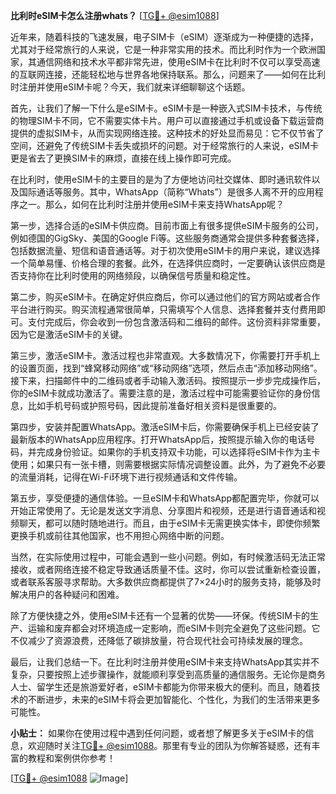 **比利时eSIM卡怎么注册whats？** [[TG💪+ @esim1088](https://t.me/s/esim1088)]

近年来，随着科技的飞速发展，电子SIM卡（eSIM）逐渐成为一种便捷的选择，尤其对于经常旅行的人来说，它是一种非常实用的技术。而比利时作为一个欧洲国家，其通信网络和技术水平都非常先进，使用eSIM卡在比利时不仅可以享受高速的互联网连接，还能轻松地与世界各地保持联系。那么，问题来了——如何在比利时注册并使用eSIM卡呢？今天，我们就来详细聊聊这个话题。

首先，让我们了解一下什么是eSIM卡。eSIM卡是一种嵌入式SIM卡技术，与传统的物理SIM卡不同，它不需要实体卡片。用户可以直接通过手机或设备下载运营商提供的虚拟SIM卡，从而实现网络连接。这种技术的好处显而易见：它不仅节省了空间，还避免了传统SIM卡丢失或损坏的问题。对于经常旅行的人来说，eSIM卡更是省去了更换SIM卡的麻烦，直接在线上操作即可完成。

在比利时，使用eSIM卡的主要目的是为了方便地访问社交媒体、即时通讯软件以及国际通话等服务。其中，WhatsApp（简称“Whats”）是很多人离不开的应用程序之一。那么，如何在比利时注册并使用eSIM卡来支持WhatsApp呢？

第一步，选择合适的eSIM卡供应商。目前市面上有很多提供eSIM卡服务的公司，例如德国的GigSky、美国的Google Fi等。这些服务商通常会提供多种套餐选择，包括数据流量、短信和语音通话等。对于初次使用eSIM卡的用户来说，建议选择一个简单易懂、价格合理的套餐。此外，在选择供应商时，一定要确认该供应商是否支持你在比利时使用的网络频段，以确保信号质量和稳定性。

第二步，购买eSIM卡。在确定好供应商后，你可以通过他们的官方网站或者合作平台进行购买。购买流程通常很简单，只需填写个人信息、选择套餐并支付费用即可。支付完成后，你会收到一份包含激活码和二维码的邮件。这份资料非常重要，因为它是激活eSIM卡的关键。

第三步，激活eSIM卡。激活过程也非常直观。大多数情况下，你需要打开手机上的设置页面，找到“蜂窝移动网络”或“移动网络”选项，然后点击“添加移动网络”。接下来，扫描邮件中的二维码或者手动输入激活码。按照提示一步步完成操作后，你的eSIM卡就成功激活了。需要注意的是，激活过程中可能需要验证你的身份信息，比如手机号码或护照号码，因此提前准备好相关资料是很重要的。

第四步，安装并配置WhatsApp。激活eSIM卡后，你需要确保手机上已经安装了最新版本的WhatsApp应用程序。打开WhatsApp后，按照提示输入你的电话号码，并完成身份验证。如果你的手机支持双卡功能，可以选择将eSIM卡作为主卡使用；如果只有一张卡槽，则需要根据实际情况调整设置。此外，为了避免不必要的流量消耗，记得在Wi-Fi环境下进行视频通话和文件传输。

第五步，享受便捷的通信体验。一旦eSIM卡和WhatsApp都配置完毕，你就可以开始正常使用了。无论是发送文字消息、分享图片和视频，还是进行语音通话和视频聊天，都可以随时随地进行。而且，由于eSIM卡无需更换实体卡，即使你频繁更换手机或前往其他国家，也不用担心网络中断的问题。

当然，在实际使用过程中，可能会遇到一些小问题。例如，有时候激活码无法正常接收，或者网络连接不稳定导致通话质量不佳。这时，你可以尝试重新检查设置，或者联系客服寻求帮助。大多数供应商都提供了7×24小时的服务支持，能够及时解决用户的各种疑问和困难。

除了方便快捷之外，使用eSIM卡还有一个显著的优势——环保。传统SIM卡的生产、运输和废弃都会对环境造成一定影响，而eSIM卡则完全避免了这些问题。它不仅减少了资源浪费，还降低了碳排放量，符合现代社会可持续发展的理念。

最后，让我们总结一下。在比利时注册并使用eSIM卡来支持WhatsApp其实并不复杂，只要按照上述步骤操作，就能顺利享受到高质量的通信服务。无论你是商务人士、留学生还是旅游爱好者，eSIM卡都能为你带来极大的便利。而且，随着技术的不断进步，未来的eSIM卡将会更加智能化、个性化，为我们的生活带来更多可能性。

**小贴士：** 如果你在使用过程中遇到任何问题，或者想了解更多关于eSIM卡的信息，欢迎随时关注[TG💪+ @esim1088](https://t.me/s/esim1088)。那里有专业的团队为你解答疑惑，还有丰富的教程和案例供你参考！

[[TG💪+ @esim1088](https://t.me/s/esim1088) ![Image](https://i.postimg.cc/4NQfJmqS/Snipaste-2025-05-13-00-14-12.png)]